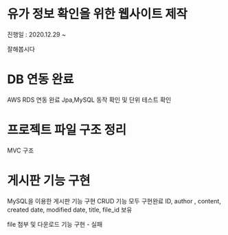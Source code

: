 # 유가 정보 확인을 위한 웹사이트 제작
진행일 : 2020.12.29 ~

잘해봅시다

# DB 연동 완료
AWS RDS 연동 완료
Jpa,MySQL
동작 확인 및 단위 테스트 확인

# 프로젝트 파일 구조 정리
MVC 구조


# 게시판 기능 구현
MySQL을 이용한 게시판 기능 구현
CRUD 기능 모두 구현완료
ID, author , content, created date, modified date, title, file_id 보유

file 첨부 및 다운로드 기능 구현 - 실패

